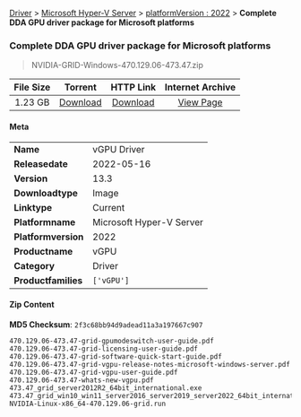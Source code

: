 
[Driver](/README.md)  >  [Microsoft Hyper-V Server](/index/Driver/Microsoft_Hyper-V_Server.md)  >  [platformVersion : 2022](/index/Driver/Microsoft_Hyper-V_Server/2022.md)  >  **Complete DDA GPU driver package for Microsoft platforms**


###    Complete DDA GPU driver package for Microsoft platforms

> NVIDIA-GRID-Windows-470.129.06-473.47.zip   


| **File Size** | **Torrent**  | **HTTP Link** | **Internet Archive** |
|:-------------:|:------------:|:-------------:|:--------------------:|
| 1.23 GB |  [Download](https://archive.org/download/nvgpu_NVIDIA-GRID-Windows-470.129.06-473.47.zip_h50a9s82/nvgpu_NVIDIA-GRID-Windows-470.129.06-473.47.zip_h50a9s82_archive.torrent)       | [Download](https://archive.org/compress/nvgpu_NVIDIA-GRID-Windows-470.129.06-473.47.zip_h50a9s82) | [View Page](https://archive.org/details/nvgpu_NVIDIA-GRID-Windows-470.129.06-473.47.zip_h50a9s82)       |

#### Meta

<table>
<tr><td><strong>Name</strong></td><td>vGPU Driver</td></tr>
<tr><td><strong>Releasedate</strong></td><td>2022-05-16</td></tr>
<tr><td><strong>Version</strong></td><td>13.3</td></tr>
<tr><td><strong>Downloadtype</strong></td><td>Image</td></tr>
<tr><td><strong>Linktype</strong></td><td>Current</td></tr>
<tr><td><strong>Platformname</strong></td><td>Microsoft Hyper-V Server</td></tr>
<tr><td><strong>Platformversion</strong></td><td>2022</td></tr>
<tr><td><strong>Productname</strong></td><td>vGPU</td></tr>
<tr><td><strong>Category</strong></td><td>Driver</td></tr>
<tr><td><strong>Productfamilies</strong></td><td><code>['vGPU']</code></td></tr>
</table>

#### Zip Content

**MD5 Checksum**: `2f3c68bb94d9adead11a3a197667c907`

```text
470.129.06-473.47-grid-gpumodeswitch-user-guide.pdf
470.129.06-473.47-grid-licensing-user-guide.pdf
470.129.06-473.47-grid-software-quick-start-guide.pdf
470.129.06-473.47-grid-vgpu-release-notes-microsoft-windows-server.pdf
470.129.06-473.47-grid-vgpu-user-guide.pdf
470.129.06-473.47-whats-new-vgpu.pdf
473.47_grid_server2012R2_64bit_international.exe
473.47_grid_win10_win11_server2016_server2019_server2022_64bit_international.exe
NVIDIA-Linux-x86_64-470.129.06-grid.run
```